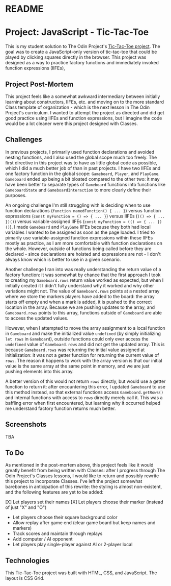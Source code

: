 # README

# Project: JavaScript - Tic-Tac-Toe #

This is my student solution to The Odin Project's [Tic-Tac-Toe project](https://www.theodinproject.com/lessons/tic-tac-toe-javascript).  The goal was to create a JavaScript-only version of tic-tac-toe that could be played by clicking squares directly in the browser.  This project was designed as a way to practice factory functions and immediately invoked function expressions (IIFEs), 

## Project Post-Mortem ##

This project feels like a somewhat awkward intermediary between initially learning about constructors, IIFEs, etc. and moving on to the more standard Class template of organization - which is the next lesson in The Odin Project's curriculum.  I wanted to attempt the project as directed and did get good practice using IIFEs and function expressions, but I imagine the code would be a lot cleaner were this project designed with Classes. 

## Challenges ##

In previous projects, I primarily used function declarations and avoided nesting functions, and  I also used the global scope much too freely.  The first directive in this project was to have as little global code as possible, which I did a much better job of than in past projects.  I have two IIFEs and one factory function in the global scope: `Gameboard`, `Player`, and `PlayGame`.  `Gameboard` ended up being a bit bloated compared to the other two: it may have been better to separate types of `Gameboard` functions into functions like `GameboardState` and `GameboardInteraction` to more clearly define their purposes.

An ongoing challenge I'm still struggling with is deciding when to use function declarations (`function namedFunction() { ... }`) versus function expressions (`const myFunction = () => { ... }`) versus IIFEs (`(() => { ... })()`) versus variable-assigned IIFEs (`const myFunction = (() => { ... })()`).  I made `Gameboard` and `PlayGame` IIFEs because they both had local variables I wanted to be assigned as soon as the page loaded.  I tried to pimarily use variable-assigned function expressions within these IIFEs mostly as practice, as I am more comfortable with function declarations on the whole.  However, outside of functions being called before they are declared - since declarations are hoisted and expressions are not - I don't always know which is better to use in a given scenario.

Another challenge I ran into was really understanding the return value of a factory function: it was somewhat by chance that the first approach I took to creating my `Gameboard.rows` return value worked as expected, but when I initially created it I didn't fully understand why it worked and why other variations might not.  The value of `Gameboard.rows` points at a nested array where we store the markers players have added to the board: the array starts off empty and when a mark is added, it is pushed to the correct location in the array.  Because we are pushing updates to the array, and `Gameboard.rows` points to this array, functions outside of `Gameboard` are able to access the updated values.  

However, when I attempted to move the array assignment to a local function in `Gameboard` and make the initialized value `undefined` (by simply initializing `let rows` in `Gameboard`), outside functions could only ever access the `undefined` value of `Gameboard.rows` and did not get the updated array.  This is because `Gameboard.rows` was returning the initial value assigned at initialization: it was not a getter function for returning the current value of `rows`.  The reason it happens to work with the array version is that our initial value is the same array at the same point in memory, and we are just pushing elements into this array.  

A better version of this would not return `rows` directly, but would use a getter function to return it: after encountering this error, I updated `Gameboard` to use this method instead, so that external functions access `Gameboard.getRows()` and internal functions with access to `rows` directly merely call it.  This was a baffling error when first encountered, but learning why it occurred helped me understand factory function returns much better.

## Screenshots ##

TBA
<!-- ![Desktop view screenshot](/images/library_screenshot.png) -->
<!-- ![Mobile view screenshot](/images/library_screenshot_mobile.png) -->

## To Do ##

As mentioned in the post-mortem above, this project feels like it would greatly benefit from being written with Classes: after I progress through The Odin Project's Classes lessons, I would like to return and possibly rewrite this project to incorporate Classes.  I've left the project somewhat barebones in anticipation of this rewrite: the styling is almost non-existent, and the following features are yet to be added:

[X] Let players set their names
[X] Let players choose their marker (instead of just "X" and "O")
- Let players choose their square background color
- Allow replay after game end (clear game board but keep names and markers)
- Track scores and maintain through replays
- Add computer / AI opponent
- Let players play single-player against AI or 2-player local

## Technologies ##

This Tic-Tac-Toe project was built with HTML, CSS, and JavaScript.  The layout is CSS Grid.